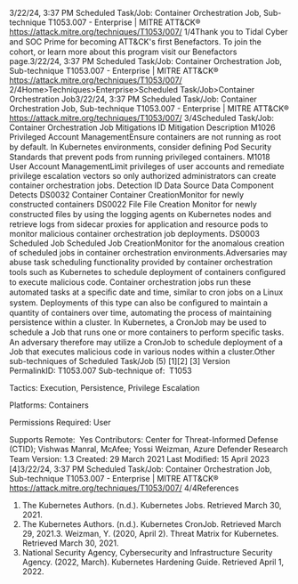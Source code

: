 3/22/24, 3:37 PM Scheduled Task/Job: Container Orchestration Job, Sub-technique T1053.007 - Enterprise | MITRE ATT&CK®
https://attack.mitre.org/techniques/T1053/007/ 1/4Thank you to Tidal Cyber and SOC Prime for becoming ATT&CK's ﬁrst Benefactors. To join the cohort, or learn more about this program visit our
Benefactors page.3/22/24, 3:37 PM Scheduled Task/Job: Container Orchestration Job, Sub-technique T1053.007 - Enterprise | MITRE ATT&CK®
https://attack.mitre.org/techniques/T1053/007/ 2/4Home>Techniques>Enterprise>Scheduled Task/Job>Container Orchestration Job3/22/24, 3:37 PM Scheduled Task/Job: Container Orchestration Job, Sub-technique T1053.007 - Enterprise | MITRE ATT&CK®
https://attack.mitre.org/techniques/T1053/007/ 3/4Scheduled Task/Job: Container Orchestration Job
Mitigations
ID Mitigation Description
M1026 Privileged Account
ManagementEnsure containers are not running as root by default. In Kubernetes environments, consider deﬁning
Pod Security Standards that prevent pods from running privileged containers.
M1018 User Account
ManagementLimit privileges of user accounts and remediate privilege escalation vectors so only authorized
administrators can create container orchestration jobs.
Detection
ID Data Source Data Component Detects
DS0032 Container Container
CreationMonitor for newly constructed containers
DS0022 File File Creation Monitor for newly constructed ﬁles by using the logging agents on Kubernetes nodes
and retrieve logs from sidecar proxies for application and resource pods to monitor
malicious container orchestration job deployments.
DS0003 Scheduled Job Scheduled Job
CreationMonitor for the anomalous creation of scheduled jobs in container orchestration
environments.Adversaries may abuse task scheduling functionality provided by container orchestration tools such as Kubernetes to schedule deployment
of containers conﬁgured to execute malicious code. Container orchestration jobs run these automated tasks at a speciﬁc date and time,
similar to cron jobs on a Linux system. Deployments of this type can also be conﬁgured to maintain a quantity of containers over time,
automating the process of maintaining persistence within a cluster.
In Kubernetes, a CronJob may be used to schedule a Job that runs one or more containers to perform speciﬁc tasks. An adversary
therefore may utilize a CronJob to schedule deployment of a Job that executes malicious code in various nodes within a cluster.Other sub-techniques of Scheduled Task/Job (5)
[1][2]
[3]
Version PermalinkID: T1053.007
Sub-technique of:  T1053

Tactics: Execution, Persistence, Privilege Escalation

Platforms: Containers

Permissions Required: User

Supports Remote:  Yes
Contributors: Center for Threat-Informed Defense (CTID); Vishwas Manral, McAfee; Yossi Weizman, Azure Defender Research Team
Version: 1.3
Created: 29 March 2021
Last Modiﬁed: 15 April 2023
[4]3/22/24, 3:37 PM Scheduled Task/Job: Container Orchestration Job, Sub-technique T1053.007 - Enterprise | MITRE ATT&CK®
https://attack.mitre.org/techniques/T1053/007/ 4/4References
1. The Kubernetes Authors. (n.d.). Kubernetes Jobs. Retrieved
March 30, 2021.
2. The Kubernetes Authors. (n.d.). Kubernetes CronJob. Retrieved
March 29, 2021.3. Weizman, Y. (2020, April 2). Threat Matrix for Kubernetes.
Retrieved March 30, 2021.
4. National Security Agency, Cybersecurity and Infrastructure
Security Agency. (2022, March). Kubernetes Hardening Guide.
Retrieved April 1, 2022.